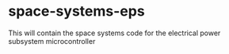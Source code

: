 space-systems-eps
=================

This will contain the space systems code for the electrical power subsystem microcontroller
